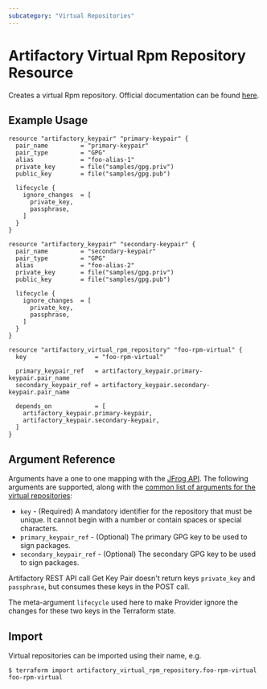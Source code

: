 ```yaml
---
subcategory: "Virtual Repositories"
---
```

# Artifactory Virtual Rpm Repository Resource

Creates a virtual Rpm repository.
Official documentation can be found [here](https://www.jfrog.com/confluence/display/JFROG/RPM+Repositories).

## Example Usage

```hcl
resource "artifactory_keypair" "primary-keypair" {
  pair_name         = "primary-keypair"
  pair_type         = "GPG"
  alias             = "foo-alias-1"
  private_key       = file("samples/gpg.priv")
  public_key        = file("samples/gpg.pub")

  lifecycle {
    ignore_changes  = [
      private_key,
      passphrase,
    ]
  }
}

resource "artifactory_keypair" "secondary-keypair" {
  pair_name         = "secondary-keypair"
  pair_type         = "GPG"
  alias             = "foo-alias-2"
  private_key       = file("samples/gpg.priv")
  public_key        = file("samples/gpg.pub")

  lifecycle {
    ignore_changes  = [
      private_key,
      passphrase,
    ]
  }
}

resource "artifactory_virtual_rpm_repository" "foo-rpm-virtual" {
  key                   = "foo-rpm-virtual"

  primary_keypair_ref   = artifactory_keypair.primary-keypair.pair_name
  secondary_keypair_ref = artifactory_keypair.secondary-keypair.pair_name

  depends_on            = [
    artifactory_keypair.primary-keypair,
    artifactory_keypair.secondary-keypair,
  ]
}
```

## Argument Reference

Arguments have a one to one mapping with the [JFrog API](https://www.jfrog.com/confluence/display/RTF/Repository+Configuration+JSON). 
The following arguments are supported, along with the [common list of arguments for the virtual repositories](virtual.md):

* `key` - (Required) A mandatory identifier for the repository that must be unique. It cannot begin with a number or
  contain spaces or special characters.
* `primary_keypair_ref` - (Optional) The primary GPG key to be used to sign packages.
* `secondary_keypair_ref` - (Optional) The secondary GPG key to be used to sign packages.

Artifactory REST API call Get Key Pair doesn't return keys `private_key` and `passphrase`, but consumes these keys in the POST call.

The meta-argument `lifecycle` used here to make Provider ignore the changes for these two keys in the Terraform state.

## Import

Virtual repositories can be imported using their name, e.g.

```
$ terraform import artifactory_virtual_rpm_repository.foo-rpm-virtual foo-rpm-virtual
```

